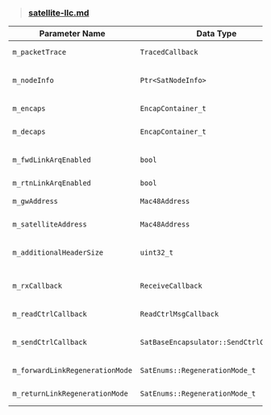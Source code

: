 > ### [satellite-llc.md](https://github.com/sns3/sns3-satellite/blob/0fc2b8c74f0d9c2b0c3ee4ed132064a40ad2daf1/model/satellite-llc.h)
| Parameter Name | Data Type | Description |
|----------------|-----------|-------------|
| `m_packetTrace` | `TracedCallback` | Callback function for packet tracing |
| `m_nodeInfo` | `Ptr<SatNodeInfo>` | Stores node-specific information such as type, ID, and MAC address |
| `m_encaps` | `EncapContainer_t` | Mapping of encapsulator objects |
| `m_decaps` | `EncapContainer_t` | Mapping of decapsulator objects |
| `m_fwdLinkArqEnabled` | `bool` | Enables ARQ (Automatic Repeat reQuest) for forward link |
| `m_rtnLinkArqEnabled` | `bool` | Enables ARQ for return link |
| `m_gwAddress` | `Mac48Address` | MAC address of the gateway (GW) |
| `m_satelliteAddress` | `Mac48Address` | MAC address of the satellite (used in regenerative mode) |
| `m_additionalHeaderSize` | `uint32_t` | Additional header size used during encapsulation/decapsulation |
| `m_rxCallback` | `ReceiveCallback` | Callback function for delivering received packets to upper layers |
| `m_readCtrlCallback` | `ReadCtrlMsgCallback` | Callback for reading control messages |
| `m_sendCtrlCallback` | `SatBaseEncapsulator::SendCtrlCallback` | Callback for sending control messages (used by encapsulator only) |
| `m_forwardLinkRegenerationMode` | `SatEnums::RegenerationMode_t` | Regeneration mode for the forward link |
| `m_returnLinkRegenerationMode` | `SatEnums::RegenerationMode_t` | Regeneration mode for the return link |
